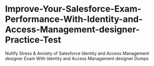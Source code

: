 # Improve-Your-Salesforce-Exam-Performance-With-Identity-and-Access-Management-designer-Practice-Test
Nullify Stress &amp; Anxiety of Salesforce Identity and Access Management designer Exam With Identity and Access Management designer Dumps
